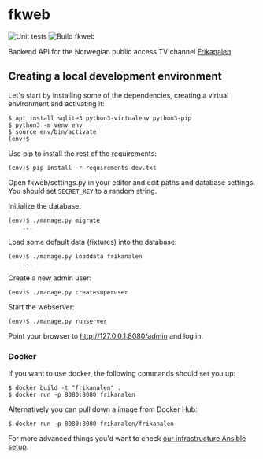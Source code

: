 fkweb
=====

![Unit tests](https://github.com/Frikanalen/frikanalen/workflows/Unit%20test%20Django%20API%20service/badge.svg)
![Build fkweb](https://github.com/Frikanalen/frikanalen/workflows/Build%20Django%20backend%20service/badge.svg)

Backend API for the Norwegian public access TV channel [Frikanalen](https://frikanalen.no/).

Creating a local development environment
----------------------------------------

Let's start by installing some of the dependencies, creating a virtual environment and activating it:

    $ apt install sqlite3 python3-virtualenv python3-pip
    $ python3 -m venv env
    $ source env/bin/activate
    (env)$

Use pip to install the rest of the requirements:

    (env)$ pip install -r requirements-dev.txt

Open fkweb/settings.py in your editor and edit paths and database settings.
You should set `SECRET_KEY` to a random string.

Initialize the database:

    (env)$ ./manage.py migrate
        ...

Load some default data (fixtures) into the database:

    (env)$ ./manage.py loaddata frikanalen
        ...

Create a new admin user:

    (env)$ ./manage.py createsuperuser

Start the webserver:

    (env)$ ./manage.py runserver

Point your browser to http://127.0.0.1:8080/admin and log in.

### Docker

If you want to use docker, the following commands should set you up:

    $ docker build -t "frikanalen" .
    $ docker run -p 8080:8080 frikanalen

Alternatively you can pull down a image from Docker Hub:

    $ docker run -p 8080:8080 frikanalen/frikanalen

For more advanced things you'd want to check [our infrastructure Ansible setup](../../infra/).
